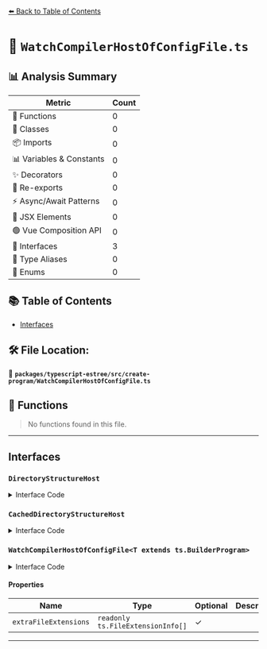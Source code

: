 [⬅️ Back to Table of Contents](../../../../index.md)

# 📄 `WatchCompilerHostOfConfigFile.ts`

## 📊 Analysis Summary

| Metric | Count |
|--------|-------|
| 🔧 Functions | 0 |
| 🧱 Classes | 0 |
| 📦 Imports | 0 |
| 📊 Variables & Constants | 0 |
| ✨ Decorators | 0 |
| 🔄 Re-exports | 0 |
| ⚡ Async/Await Patterns | 0 |
| 💠 JSX Elements | 0 |
| 🟢 Vue Composition API | 0 |
| 📐 Interfaces | 3 |
| 📑 Type Aliases | 0 |
| 🎯 Enums | 0 |

## 📚 Table of Contents

- [Interfaces](#interfaces)

## 🛠️ File Location:
📂 **`packages/typescript-estree/src/create-program/WatchCompilerHostOfConfigFile.ts`**

## 🔧 Functions

> No functions found in this file.


---

## Interfaces

### `DirectoryStructureHost`

<details><summary>Interface Code</summary>

```ts
interface DirectoryStructureHost {
  readDirectory?(
    path: string,
    extensions?: readonly string[],
    exclude?: readonly string[],
    include?: readonly string[],
    depth?: number,
  ): string[];
}
```
</details>

### `CachedDirectoryStructureHost`

<details><summary>Interface Code</summary>

```ts
interface CachedDirectoryStructureHost extends DirectoryStructureHost {
  readDirectory(
    path: string,
    extensions?: readonly string[],
    exclude?: readonly string[],
    include?: readonly string[],
    depth?: number,
  ): string[];
}
```
</details>

### `WatchCompilerHostOfConfigFile<T extends ts.BuilderProgram>`

<details><summary>Interface Code</summary>

```ts
export interface WatchCompilerHostOfConfigFile<T extends ts.BuilderProgram>
  extends ts.WatchCompilerHostOfConfigFile<T> {
  extraFileExtensions?: readonly ts.FileExtensionInfo[];
  onCachedDirectoryStructureHostCreate(
    host: CachedDirectoryStructureHost,
  ): void;
}
```
</details>

#### Properties

| Name | Type | Optional | Description |
|------|------|----------|-------------|
| `extraFileExtensions` | `readonly ts.FileExtensionInfo[]` | ✓ |  |


---